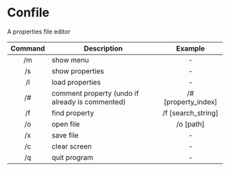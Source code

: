 # Confile
A properties file editor

| Command | Description                                     |       Example       |
|:-------:|-------------------------------------------------|:-------------------:|
|    /m   | show menu                                       |          -          |
|    /s   | show properties                                 |          -          |
|    /l   | load properties                                 |          -          |
|    /#   | comment property (undo if already is commented) | /# [property_index] |
|    /f   | find property                                   |  /f [search_string] |
|    /o   | open file                                       |      /o [path]      |
|    /x   | save file                                       |          -          |
|    /c   | clear screen                                    |          -          |
|    /q   | quit program                                    |          -          |
